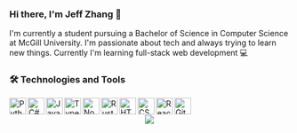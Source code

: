 ### Hi there, I'm Jeff Zhang 👋

I'm currently a student pursuing a Bachelor of Science in Computer Science at McGill University. I'm passionate about tech and always trying to learn new things. Currently I'm learning full-stack web development 💻

### 🛠️ Technologies and Tools

<img align="left"  alt="Python" src="https://cdn.jsdelivr.net/gh/devicons/devicon/icons/python/python-original.svg" width="30px" />
<img align="left" " alt="C#" src="https://cdn.jsdelivr.net/gh/devicons/devicon/icons/csharp/csharp-original.svg" width="30px" />
<img align="left"  alt="JavaScript" src="https://cdn.jsdelivr.net/gh/devicons/devicon/icons/javascript/javascript-original.svg" width="30px" />
<img align="left" alt="TypeScript" src="https://cdn.jsdelivr.net/gh/devicons/devicon/icons/typescript/typescript-original.svg" width="30px"/>
<img align="left"  alt="Node.js" src="https://cdn.jsdelivr.net/gh/devicons/devicon/icons/nodejs/nodejs-original.svg" width="30px" />
<img align="left" alt="Rust" src="https://cdn.jsdelivr.net/gh/devicons/devicon/icons/rust/rust-plain.svg" width="30px"/>
<img align="left" alt="HTML5" src="https://cdn.jsdelivr.net/gh/devicons/devicon/icons/html5/html5-original.svg" width="30px" />
<img align="left" alt="CSS" src="https://cdn.jsdelivr.net/gh/devicons/devicon/icons/css3/css3-original.svg" width="30px" />
<img align="left" alt="React" src="https://cdn.jsdelivr.net/gh/devicons/devicon/icons/react/react-original.svg" width="30px" />
<img align="left" alt="Git" src="https://cdn.jsdelivr.net/gh/devicons/devicon/icons/git/git-original.svg" width="30px"/>
<br />
<p align="center">
<img src="https://github-readme-stats.vercel.app/api/top-langs/?username=JeffDotPng">
<p>
<!--
**JeffDotPng/JeffDotPng** is a ✨ _special_ ✨ repository because its `README.md` (this file) appears on your GitHub profile.

Here are some ideas to get you started:

- 🔭 I’m currently working on ...
- 🌱 I’m currently learning ...
- 👯 I’m looking to collaborate on ...
- 🤔 I’m looking for help with ...
- 💬 Ask me about ...
- 📫 How to reach me: ...
- 😄 Pronouns: ...
- ⚡ Fun fact: ...
  -->
